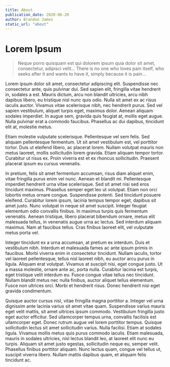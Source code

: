 ```yaml
---
title: About
publication_date: 2020-06-20
author: Brandon James
static_url: "about"
---
```


# Lorem Ipsum

> Neque porro quisquam est qui dolorem ipsum quia dolor sit amet, consectetur, adipisci velit...
>There is no one who loves pain itself, who seeks after it and wants to have it, simply because it is pain...

Lorem ipsum dolor sit amet, consectetur adipiscing elit. Suspendisse nec consectetur ante, quis pulvinar dui. Sed sapien elit, fringilla vitae hendrerit in, sodales a est. Mauris dictum, arcu non blandit ultricies, arcu nibh dapibus libero, eu tristique nisl nunc quis odio. Nulla sit amet ex ac risus iaculis auctor. Vivamus vitae scelerisque nibh, nec hendrerit purus. Sed vel sapien vestibulum, aliquet turpis eget, maximus dolor. Aenean aliquam sodales imperdiet. In augue sem, gravida quis feugiat at, mollis eget augue. Nulla pulvinar erat a commodo faucibus. Phasellus ac dui dapibus, tincidunt elit at, molestie metus.

Etiam molestie vulputate scelerisque. Pellentesque vel sem felis. Sed aliquam pellentesque fermentum. Ut sit amet vestibulum est, vel porttitor tortor. Duis ut eleifend libero, ac placerat lorem. Nullam volutpat mauris non metus laoreet, mollis sollicitudin lorem gravida. Etiam aliquam tempor tortor. Curabitur ut risus ex. Proin viverra est et ex rhoncus sollicitudin. Praesent placerat ipsum eu cursus venenatis.

In pretium, felis sit amet fermentum accumsan, risus diam aliquet enim, vitae fringilla purus enim vel nunc. Aenean et blandit mi. Pellentesque imperdiet hendrerit urna vitae scelerisque. Sed sit amet nisi sed eros tincidunt maximus. Phasellus semper eget leo ut volutpat. Etiam non orci lobortis metus ornare congue. Suspendisse potenti. Sed tincidunt posuere eleifend. Curabitur lorem ipsum, lacinia tempus tempor eget, dapibus sit amet justo. Nunc volutpat in neque sit amet suscipit. Integer feugiat elementum odio convallis finibus. In maximus turpis quis fermentum venenatis. Aenean tristique, libero placerat bibendum ornare, metus elit malesuada tellus, in venenatis augue urna ac lectus. Sed interdum aliquam maximus. Nam at faucibus tellus. Cras finibus laoreet elit, vel vulputate metus porta vel.

Integer tincidunt ex a urna accumsan, at pretium ex interdum. Duis et vestibulum nibh. Interdum et malesuada fames ac ante ipsum primis in faucibus. Morbi viverra enim in consectetur tincidunt. Nullam iaculis, tortor vel laoreet pellentesque, tellus nisl laoreet nibh, eu auctor arcu purus in ligula. Aliquam erat volutpat. Vivamus at suscipit nisi, eget congue justo. Ut a massa molestie, ornare ante ac, porta nulla. Curabitur lacinia est turpis, eget tristique velit interdum eu. Fusce congue vitae tellus nec tincidunt. Nullam blandit metus nec nulla finibus, auctor aliquet tellus elementum. Fusce non ultrices orci. Morbi et hendrerit risus. Donec hendrerit nisi eget gravida condimentum.

Quisque auctor cursus nisl, vitae fringilla magna porttitor a. Integer vel urna dignissim ante lacinia varius sit amet vitae quam. Suspendisse varius mauris eget velit mattis, sit amet ultrices ipsum commodo. Vestibulum fringilla justo eget auctor efficitur. Sed ullamcorper tempus urna, convallis facilisis est ullamcorper eget. Donec rutrum augue vel lorem porttitor tempus. Quisque sollicitudin lectus sit amet sollicitudin varius. Nulla facilisi. Etiam at sodales ligula. Vivamus mollis metus quis purus commodo iaculis. Etiam malesuada, mauris in sodales ultricies, nisl lectus blandit leo, at laoreet elit nunc eu turpis. Aliquam sit amet justo egestas, sollicitudin neque eu, semper velit. Phasellus finibus porttitor aliquam. Nunc lectus quam, congue vel tellus ut, suscipit viverra libero. Nullam mattis dapibus quam, et aliquam felis tincidunt ac. 